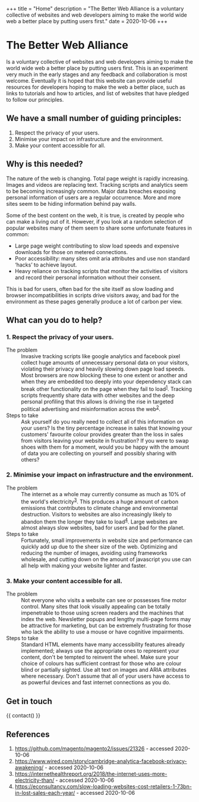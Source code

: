 +++
title = "Home"
description = "The Better Web Alliance is a voluntary collective of websites and web developers aiming to make the world wide web a better place by putting users first."
date = 2020-10-06
+++

# The Better Web Alliance
Is a voluntary collective of websites and web developers aiming to make the world wide web a better place by putting users first. This is an experiment very much in the early stages and any feedback and collaboration is most welcome. Eventually it is hoped that this website can provide useful resources for developers hoping to make the web a better place, such as links to tutorials and how to articles, and list of websites that have pledged to follow our principles.

## We have a small number of guiding principles:
1. Respect the privacy of your users.
2. Minimise your impact on infrastructure and the environment.
3. Make your content accessible for all.

## Why is this needed?
The nature of the web is changing. Total page weight is rapidly increasing. Images and videos are replacing text. Tracking scripts and analytics seem to be becoming increasingly common. Major data breaches exposing personal information of users are a regular occurrence. More and more sites seem to be hiding information behind pay walls.

Some of the best content on the web, it is true, is created by people who can make a living out of it. However, if you look at a random selection of popular websites many of them seem to share some unfortunate features in common:

- Large page weight contributing to slow load speeds and expensive downloads for those on metered connections.
- Poor accessibility: many sites omit aria attributes and use non standard ‘hacks’ to achieve layout.
- Heavy reliance on tracking scripts that monitor the activities of visitors and record their personal information without their consent.

This is bad for users, often bad for the site itself as slow loading and browser incompatibilities in scripts drive visitors away, and bad for the environment as these pages generally produce a lot of carbon per view.

## What can you do to help?
### 1. Respect the privacy of your users.
<dl class="key-points">
    <dt>The problem</dt>
    <dd>
    Invasive tracking scripts like google analytics and facebook pixel collect huge amounts of unnecessary personal data on your visitors, violating their privacy and heavily slowing down page load speeds. Most browsers are now blocking these to one extent or another and when they are embedded too deeply into your dependency stack can break other functionality on the page when they fail to load<sup id="a1"><a href="#f1">1</a></sup>. Tracking scripts frequently share data with other websites and the deep personal profiling that this allows is driving the rise in targeted political advertising and misinformation across the web<sup id="a2"><a href="#f2">2</a></sup>.
    </dd>
    <dt>Steps to take</dt>
    <dd>
    Ask yourself do you really need to collect all of this information on your users? Is the tiny percentage increase in sales that knowing your customers' favourite colour provides greater than the loss in sales from visitors leaving your website in frustration? If you were to swap shoes with them for a moment, would you be happy with the amount of data you are collecting on yourself and possibly sharing with others?
    </dd>
</dl>

### 2. Minimise your impact on infrastructure and the environment.
<dl class="key-points">
    <dt>The problem</dt>
    <dd>
    The internet as a whole may currently consume as much as 10% of the world's electricity<sup id="a3"><a href="#f3">3</a></sup>. This produces a huge amount of carbon emissions that contributes to climate change and environmental destruction. Visitors to websites are also increasingly likely to abandon them the longer they take to load<sup id="a4"><a href="#f4">4</a></sup>. Large websites are almost always slow websites, bad for users and bad for the planet.
    </dd>
    <dt>Steps to take</dt>
    <dd>
    Fortunately, small improvements in website size and performance can quickly add up due to the sheer size of the web. Optimizing and reducing the number of images, avoiding using frameworks wholesale, and cutting down on the amount of javascript you use can all help with making your website lighter and faster.
    </dd>
</dl>

### 3. Make your content accessible for all.
<dl class="key-points">
    <dt>The problem</dt>
    <dd>
    Not everyone who visits a website can see or possesses fine motor control. Many sites that look visually appealing can be totally impenetrable to those using screen readers and the machines that index the web. Newsletter popups and lengthy multi-page forms may be attractive for marketing, but can be extremely frustrating for those who lack the ability to use a mouse or have cognitive impairments.
    </dd>
    <dt>Steps to take</dt>
    <dd>
    Standard HTML elements have many accessibility features already implemented; always use the appropriate ones to represent your content, don't be tempted to reinvent the wheel. Make sure your choice of colours has sufficient contrast for those who are colour blind or partially sighted. Use alt text on images and ARIA attributes where necessary. Don't assume that all of your users have access to as powerful devices and fast internet connections as you do.
    </dd>
</dl>

## Get in touch
{{ contact() }}

## References
<ol class="footnotes">
    <li id="f1">
        <a href="https://github.com/magento/magento2/issues/21326">https://github.com/magento/magento2/issues/21326</a> - accessed <time datetime="2020-10-06">2020-10-06</time>
    </li>
    <li id="f2">
        <a href="https://www.wired.com/story/cambridge-analytica-facebook-privacy-awakening/">https://www.wired.com/story/cambridge-analytica-facebook-privacy-awakening/</a> - accessed <time datetime="2020-10-06">2020-10-06</time>
    </li>
    <li id="f3">
        <a href="https://internethealthreport.org/2018/the-internet-uses-more-electricity-than/">https://internethealthreport.org/2018/the-internet-uses-more-electricity-than/</a> - accessed <time datetime="2020-10-06">2020-10-06</time>
    </li>
    <li id="f4">
        <a href="https://econsultancy.com/slow-loading-websites-cost-retailers-1-73bn-in-lost-sales-each-year/">https://econsultancy.com/slow-loading-websites-cost-retailers-1-73bn-in-lost-sales-each-year/</a> - accessed <time datetime="2020-10-06">2020-10-06</time>
    </li>
</ol>